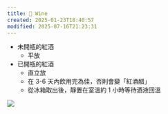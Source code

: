 ```yaml
---
title: 🍷 Wine
created: 2025-01-23T18:40:57
modified: 2025-07-16T21:23:31
---
```


* 未開瓶的紅酒
	* 平放
* 已開瓶的紅酒
	* 直立放
	* 在 3-6 天內飲用完為佳，否則會變「紅酒醋」
	* 從冰箱取出後，靜置在室溫約 1 小時等待酒液回溫

![](../_attachments/d105a195a8101f688b64fa12cdaf9a36.png)
